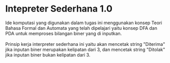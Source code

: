 <h1>Intepreter Sederhana 1.0</h1>
Ide komputasi yang digunakan dalam tugas ini menggunakan konsep Teori Bahasa Formal dan Automata yang telah dipelajari yaitu konsep DFA dan PDA untuk memproses bilangan biner yang di inputkan.
<br><br>Prinsip kerja interpreter sederhana ini yaitu akan mencetak string "Diterima" jika inputan biner merupakan kelipatan dari 3, dan mencetak string "Ditolak" jika inputan biner bukan kelipatan dari 3.

